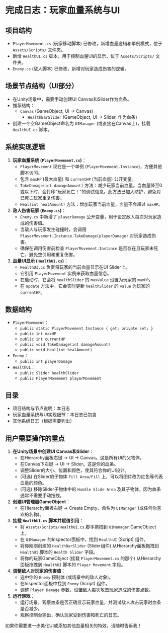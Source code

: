 # 完成日志：玩家血量系统与UI

## 项目结构
- `PlayerMovement.cs` (玩家移动脚本) 已修改，新增血量逻辑和单例模式，位于 `Assets/Scripts/` 文件夹。
- 新增 `HealthUI.cs` 脚本，用于控制血量UI的显示，位于 `Assets/Scripts/` 文件夹。
- `Enemy.cs` (敌人脚本) 已修改，新增对玩家造成伤害的逻辑。

## 场景节点结构（UI部分）
- 在Unity场景中，需要手动创建UI Canvas和Slider作为血条。
- 推荐结构：
  - `Canvas` (GameObject, UI -> Canvas)
    - `HealthBarSlider` (GameObject, UI -> Slider, 作为血条)
- 创建一个空GameObject命名为 `UIManager` (或直接在Canvas上)，挂载 `HealthUI.cs` 脚本。

## 系统实现逻辑
1. **玩家血量系统 (`PlayerMovement.cs`)**：
   - `PlayerMovement` 现在是一个单例 (`PlayerMovement.Instance`)，方便其他脚本访问。
   - 包含 `maxHP` (最大血量) 和 `currentHP` (当前血量) 公开变量。
   - `TakeDamage(int damageAmount)` 方法：减少玩家当前血量。当血量降至0或以下时，会打印"玩家死亡！"的调试信息。此方法已加入防护，避免对已死亡玩家重复伤害。
   - `Heal(int healAmount)` 方法：增加玩家当前血量，血量不会超过 `maxHP`。
2. **敌人伤害玩家 (`Enemy.cs`)**：
   - `Enemy.cs` 中新增了 `playerDamage` 公开变量，用于设定敌人每次对玩家造成的伤害值。
   - 当敌人与玩家发生碰撞时，会调用 `PlayerMovement.Instance.TakeDamage(playerDamage)` 对玩家造成伤害。
   - 确保在调用伤害前检查 `PlayerMovement.Instance` 是否存在且玩家未死亡，避免空引用和重复伤害。
3. **血量UI显示 (`HealthUI.cs`)**：
   - `HealthUI.cs` 负责将玩家的当前血量显示在UI Slider上。
   - 它引用 `PlayerMovement` 实例来获取血量信息。
   - 在启动时，它会将 `healthSlider` 的 `maxValue` 设置为玩家的 `maxHP`。
   - 在 `Update` 方法中，它会实时更新 `healthSlider` 的 `value` 为玩家的 `currentHP`。

## 数据结构
- `PlayerMovement`：
  - `public static PlayerMovement Instance { get; private set; }`
  - `public int maxHP`
  - `public int currentHP`
  - `public void TakeDamage(int damageAmount)`
  - `public void Heal(int healAmount)`
- `Enemy`：
  - `public int playerDamage`
- `HealthUI`：
  - `public Slider healthSlider`
  - `public PlayerMovement playerMovement`

## 目录
- 项目结构与节点说明：本日志
- 玩家血量系统与UI实现细节：本日志已包含
- 其他系统日志（根据需要列出）

## 用户需要操作的重点
1.  **在Unity场景中创建UI Canvas和Slider**：
    - 在Hierarchy面板右键 -> UI -> Canvas。这是所有UI的父物体。
    - 在Canvas下右键 -> UI -> Slider。这是你的血条。
    - 调整Slider的大小、位置和颜色，使其符合你的UI设计。
    - (可选) 在Slider的子物体 `Fill Area/Fill` 上，可以将图片改为红色等代表血量的颜色。
    - (可选) 移除Slider子物体中的 `Handle Slide Area` 及其子物体，因为血条通常不需要手动拖拽。
2.  **创建UI管理器GameObject**：
    - 在Hierarchy面板右键 -> Create Empty，命名为 `UIManager` (或任何你喜欢的名称)。
3.  **挂载 `HealthUI.cs` 脚本并赋值引用**：
    - 将 `Assets/Scripts/HealthUI.cs` 脚本拖拽到 `UIManager` GameObject上。
    - 在 `UIManager` 的Inspector面板中，找到 `HealthUI` (Script) 组件。
    - 将你刚刚创建的 `HealthBarSlider` (Slider组件) 从Hierarchy面板拖拽到 `HealthUI` 脚本的 `Health Slider` 字段。
    - 将你的玩家GameObject (挂载 `PlayerMovement.cs` 的那个) 从Hierarchy面板拖拽到 `HealthUI` 脚本的 `Player Movement` 字段。
4.  **调整敌人对玩家的伤害值**：
    - 选中你的 `Enemy` 预制体 (或场景中的敌人对象)。
    - 在Inspector面板中找到 `Enemy` (Script) 组件。
    - 调整 `Player Damage` 参数，设置敌人每次攻击玩家造成的伤害点数。
5.  **运行游戏**：
    - 运行场景，观察血条是否正确显示玩家血量，并测试敌人攻击玩家时血条是否减少。
    - 观察控制台输出，确认玩家受到伤害和死亡的日志。

如果你需要进一步美化UI或添加其他血量相关的特效，请随时告诉我！ 
